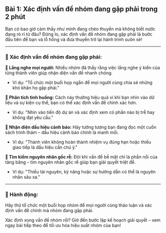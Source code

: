 ## Bài 1: Xác định vấn đề nhóm đang gặp phải trong 2 phút

Bạn có bao giờ cảm thấy như mình đang chèo thuyền mà không biết nước đang rò rỉ từ đâu? Đừng lo, xác định vấn đề nhóm đang gặp phải là bước đầu tiên để bạn vá lỗ hổng và đưa thuyền trở lại hành trình suôn sẻ!

---

### 📌 Xác định vấn đề nhóm đang gặp phải:

**🔹 Lắng nghe mọi người:**
Nhiều nhóm đã thấy rằng việc lắng nghe ý kiến của từng thành viên giúp nhận diện vấn đề nhanh chóng.

- Ví dụ: "Tổ chức một buổi họp ngắn để mọi người cùng chia sẻ những khó khăn họ gặp phải."

**🔹 Phân tích tình huống:**
Cách này thường hiệu quả vì khi bạn nhìn vào dữ liệu và sự kiện cụ thể, bạn có thể xác định vấn đề chính xác hơn.

- Ví dụ: "Nhìn vào tiến độ dự án và xác định xem có phần nào bị trễ hay không đạt yêu cầu."

**🔹 Nhận diện dấu hiệu cảnh báo:**
Hãy tưởng tượng bạn đang đọc một cuốn sách trinh thám – dấu hiệu cảnh báo chính là manh mối.

- Ví dụ: "Thành viên không hoàn thành nhiệm vụ đúng hạn hoặc thiếu giao tiếp là dấu hiệu cần chú ý."

**🔹 Tìm kiếm nguyên nhân gốc rễ:**
Đôi khi vấn đề bề mặt chỉ là phần nổi của tảng băng – tìm nguyên nhân gốc rễ giúp bạn giải quyết triệt để.

- Ví dụ: "Thiếu tài nguyên, kỹ năng hoặc sự hướng dẫn có thể là nguyên nhân sâu xa."

---

### 🚀 Hành động:

Hãy thử tổ chức một buổi họp nhóm để mọi người cùng thảo luận và xác định vấn đề chính mà nhóm đang gặp phải.

Xác định xong vấn đề nhóm rồi? Giờ đến bước lập kế hoạch giải quyết – xem ngay bài tiếp theo để tối ưu hóa hiệu suất nhóm của bạn!